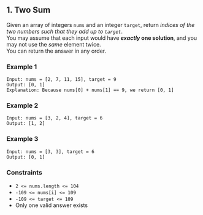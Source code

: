 ## 1. Two Sum

Given an array of integers `nums` and an integer `target`, return *indices of the two numbers such that they add up to `target`*.  
You may assume that each input would have **_exactly_ one solution**, and you may not use the *same* element twice.  
You can return the answer in any order.

### Example 1
```
Input: nums = [2, 7, 11, 15], target = 9
Output: [0, 1]
Explanation: Because nums[0] + nums[1] == 9, we return [0, 1]
```
### Example 2
```
Input: nums = [3, 2, 4], target = 6
Output: [1, 2]
```
### Example 3
```
Input: nums = [3, 3], target = 6
Output: [0, 1]
```
### Constraints

* `2 <= nums.length <= 104`
* `-109 <= nums[i] <= 109`
* `-109 <= target <= 109`
* Only one valid answer exists
